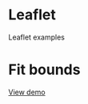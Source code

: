 # Leaflet
Leaflet examples

<h1>Fit bounds</h1>

<a href="https://jsfiddle.net/fperich/mqgeky0n/">View demo</a>
